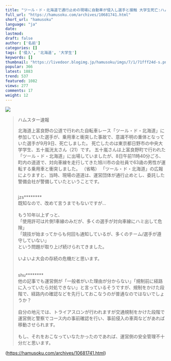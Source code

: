 ```yaml
---
title: "ツール・ド・北海道で通行止めの現場に自動車が侵入し選手と接触 大学生死亡:ハムスター速報"
full_url: "https://hamusoku.com/archives/10681741.html"
short_url: "hamusoku"
language: "ja"
date: 
lastmod: 
draft: false
author: ['名前']
categories: []
tags: ['侵入', '北海道', '大学生']
keywords: []
thumbnail: "https://livedoor.blogimg.jp/hamusoku/imgs/7/1/71fff24d-s.png"
popular: 366
latest: 1883
trend: 537
featured: 1082
views: 277
comments: 17
weight: 12
---
```


![](https://livedoor.blogimg.jp/hamusoku/imgs/7/1/71fff24d-s.png)

<blockquote><p>ハムスター速報</p><p>北海道上富良野の公道で行われた自転車レース「ツール・ド・北海道」に参加していた選手が、乗用車と衝突した事故で、意識不明の重体となっていた選手が9月9日、死亡しました。 死亡したのは東京都日野市の中央大学学生、五十嵐洸太さん（21）です。 五十嵐さんは上富良野町で行われた「ツール・ド・北海道」に出場していましたが、8日午前11時40分ごろ、町内の道道で、対向車線を走行してきた旭川市の会社員で63歳の男性が運転する乗用車と衝突しました。 （省略） 「ツール・ド・北海道」の広報によりますと、当時、現場の道道は、運営団体が通行止めとし、委託した警備会社が警備していたということです。</p><p><br> jzs********<br> 既知なので、改めて言うまでもないですが…<br> <br> もう10年以上ずっと、<br> 「使用許可は片側1車線のみだが、多くの選手が対向車線にハミ出して危険」<br> 「競技が始まってからも何回も通知しているが、多くのチーム/選手が遵守していない」<br> という問題が取り上げ続けられてきました。<br> <br> いよいよ大会の存続の危機だと思います。<br> <br> <br> shu********<br> 他の記事でも運営側が「一般者がいた理由が分からない」「規制前に経路に入っていたら対処できない」と言っているそうですが、規制をかけた段階で、経路内の確認などを先行しておこなうのが普通なのではないでしょうか？<br> <br> 自分の地元では、トライアスロンが行われますが交通規制をかけた段階で運営側と警察でコース内の事前確認を行い、事前侵入の車両などがあれば移動させられます。<br> <br> もし、それをおこなっていなたかったのであれば、運営側の安全管理不十分だと思います。</p></blockquote>

(https://hamusoku.com/archives/10681741.html)
